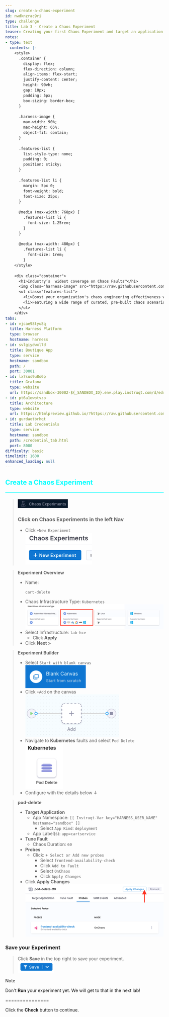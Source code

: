 ```yaml
---
slug: create-a-chaos-experiment
id: nwdknzrac9ri
type: challenge
title: Lab 3 - Create a Chaos Experiment
teaser: Creating your first Chaos Experiment and target an application for fault injection
notes:
- type: text
  contents: |-
    <style>
      .container {
        display: flex;
        flex-direction: column;
        align-items: flex-start;
        justify-content: center;
        height: 90vh;
        gap: 10px;
        padding: 5px;
        box-sizing: border-box;
      }

      .harness-image {
        max-width: 90%;
        max-height: 65%;
        object-fit: contain;
      }

      .features-list {
        list-style-type: none;
        padding: 0;
        position: sticky;
      }

      .features-list li {
        margin: 5px 0;
        font-weight: bold;
        font-size: 25px;
      }

      @media (max-width: 768px) {
        .features-list li {
          font-size: 1.25rem;
        }
      }

      @media (max-width: 480px) {
        .features-list li {
          font-size: 1rem;
        }
    </style>

    <div class="container">
      <h1>Industry’s  widest coverage on Chaos Faults™</h1>
      <img class="harness-image" src="https://raw.githubusercontent.com/harness-community/field-workshops/harness-se/assets/images/ce_experiment_coverage.png">
      <ul class="features-list">
        <li>Boost your organization's chaos engineering effectiveness with our ChaosHub.</li>
        <li>Featuring a wide range of curated, pre-built chaos scenarios, it's designed for easy implementation and maximum resilience.</li>
      </ul>
    </div>
tabs:
- id: vjcae98tyu8q
  title: Harness Platform
  type: browser
  hostname: harness
- id: svlgiydwxl7d
  title: Boutique App
  type: service
  hostname: sandbox
  path: /
  port: 30001
- id: lx7sus9u8o6p
  title: Grafana
  type: website
  url: https://sandbox-30002-${_SANDBOX_ID}.env.play.instruqt.com/d/edruqxvqvulmoa/boutique-app-dashboard
- id: pt6a1owotvzo
  title: Architecture
  type: website
  url: https://htmlpreview.github.io/?https://raw.githubusercontent.com/harness-community/field-workshops/blob/main/se-workshop-ce/assets/misc/diagram.html
- id: gurdaotbrhqt
  title: Lab Credentials
  type: service
  hostname: sandbox
  path: /credential_tab.html
  port: 8000
difficulty: basic
timelimit: 1600
enhanced_loading: null
---
```


<style type="text/css" rel="stylesheet">
hr.cyan { background-color: cyan; color: cyan; height: 2px; margin-bottom: -10px; }
h2.cyan { color: cyan; }
</style><h2 class="cyan">Create a Chaos Experiment</h2>
<hr class="cyan">
<br>

> ![](https://raw.githubusercontent.com/harness-community/field-workshops/harness-se/se-workshop-ce/assets/images/ce_nav_experiments.png)
> ### Click on **Chaos Experiments** in the left Nav
> - Click `+New Experiment` \
>     ![](https://raw.githubusercontent.com/harness-community/field-workshops/harness-se/se-workshop-ce/assets/images/ce_new_experiment.png)

> **Experiment Overview**
> - Name: <pre>`cart-delete`</pre>
> - Chaos Infrastructure Type: `Kubernetes` \
>    ![](https://raw.githubusercontent.com/harness-community/field-workshops/harness-se/se-workshop-ce/assets/images/ce_k8s_v1_infrastructure.png)
> - Select Infrastructure: `lab-hce`
>   - Click **Apply**
> - Click **Next >**

> **Experiment Builder**
> - Select `Start with blank canvas` \
>    ![](https://raw.githubusercontent.com/harness-community/field-workshops/harness-se/se-workshop-ce/assets/images/ce_new_experiment_blank_canvas.png)
> - Click `+Add` on the canvas \
>    ![](https://raw.githubusercontent.com/harness-community/field-workshops/harness-se/se-workshop-ce/assets/images/ce_add_to_canvas.png)
> - Navigate to **Kubernetes** faults and select `Pod Delete` \
>    ![](https://raw.githubusercontent.com/harness-community/field-workshops/harness-se/se-workshop-ce/assets/images/ce_fault_pod_delete.png)
> - Configure with the details below ↓

> **pod-delete**
> - **Target Application**
>   - App Namespace: `[[ Instruqt-Var key="HARNESS_USER_NAME" hostname="sandbox" ]]`
>     - Select `App Kind`: `deployment`
>   - App Label(s): `app=cartservice`
> - **Tune Fault**
>   - Chaos Duration: `60`
> - **Probes**
>   - Click: `+ Select or Add new probes`
>     - Select `frontend-availability-check`
>     - Click `Add to Fault`
>     - Select `OnChaos`
>     - Click `Apply Changes`
> - Click **Apply Changes** \
>    ![](https://raw.githubusercontent.com/harness-community/field-workshops/harness-se/se-workshop-ce/assets/images/ce_experiment_apply_changes.png)

### Save your Experiment
> Click **Save** in the top right to save your experiment. <br>
> ![](https://raw.githubusercontent.com/harness-community/field-workshops/harness-se/se-workshop-ce/assets/images/ce_save.png)

> [!NOTE]
> Don't **Run** your experiment yet. We will get to that in the next lab!

===============

Click the **Check** button to continue.
